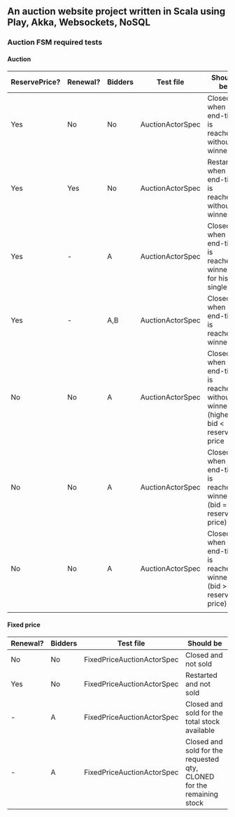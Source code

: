 ## An auction website project written in Scala using Play, Akka, Websockets, NoSQL

### Auction FSM required tests

#### Auction
    
| ReservePrice? | Renewal? | Bidders | Test file            | Should be                                                                      |
|---------------|----------|---------|----------------------|--------------------------------------------------------------------------------|
| Yes           | No       | No      | AuctionActorSpec     | Closed when end-time is reached, without winner                                |
| Yes           | Yes      | No      | AuctionActorSpec     | Restarted when end-time is reached, without winner                             |
| Yes           | -        | A       | AuctionActorSpec     | Closed when end-time is reached, winner A for his single bid                   |
| Yes           | -        | A,B     | AuctionActorSpec     | Closed when end-time is reached, winner B                                      |
| No            | No       | A       | AuctionActorSpec     | Closed when end-time is reached, without winner (highest bid < reserve price   |
| No            | No       | A       | AuctionActorSpec     | Closed when end-time is reached, winner A (bid = reserve price)                |
| No            | No       | A       | AuctionActorSpec     | Closed when end-time is reached, winner A (bid > reserve price)                |
|               |          |         |                      |                                                                                |

#### Fixed price

| Renewal? | Bidders | Test file                  | Should be                                                                      |
|----------|---------|----------------------------|--------------------------------------------------------------------------------|
| No       | No      | FixedPriceAuctionActorSpec | Closed and not sold                                                            |
| Yes      | No      | FixedPriceAuctionActorSpec | Restarted and not sold                                                         |
| -        | A       | FixedPriceAuctionActorSpec | Closed and sold for the total stock available                                  |
| -        | A       | FixedPriceAuctionActorSpec | Closed and sold for the requested qty, CLONED for the remaining stock          |
